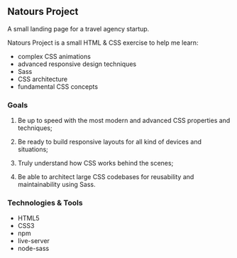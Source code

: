 ## Natours Project
A small landing page for a travel agency startup.


Natours Project is a small HTML & CSS exercise to help me learn:
+ complex CSS animations
+ advanced responsive design techniques
+ Sass
+ CSS architecture
+ fundamental CSS concepts

### Goals
1) Be up to speed with the most modern and advanced CSS properties and techniques;

2) Be ready to build responsive layouts for all kind of devices and situations;

3) Truly understand how CSS works behind the scenes;

4) Be able to architect large CSS codebases for reusability and maintainability using Sass.

### Technologies & Tools
+ HTML5
+ CSS3
+ npm
+ live-server
+ node-sass